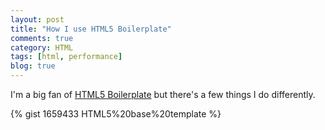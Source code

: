 ```yaml
---
layout: post
title: "How I use HTML5 Boilerplate"
comments: true
category: HTML
tags: [html, performance]
blog: true
---
```


I'm a big fan of [HTML5 Boilerplate](http://html5boilerplate.com/) but there's a few things I do differently.

{% gist 1659433 HTML5%20base%20template %}

